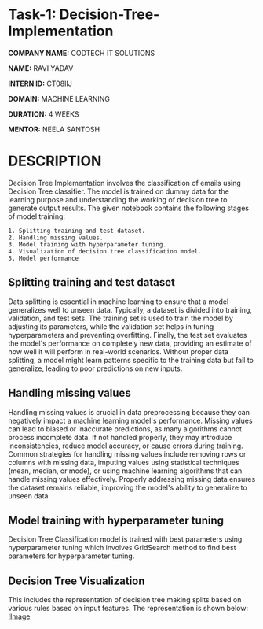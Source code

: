 # **Task-1:** Decision-Tree-Implementation

**COMPANY NAME:** CODTECH IT SOLUTIONS

**NAME:** RAVI YADAV

**INTERN ID:** CT08IIJ

**DOMAIN:** MACHINE LEARNING

**DURATION:** 4 WEEKS

**MENTOR:** NEELA SANTOSH


# **DESCRIPTION**

Decision Tree Implementation involves the classification of emails using Decision Tree classifier. The model is trained on dummy data for the learning purpose and understanding the working of decision tree to generate output results. The given notebook contains the following stages of model training:

    1. Splitting training and test dataset.
    2. Handling missing values.
    3. Model training with hyperparameter tuning.
    4. Visualization of decision tree classification model.
    5. Model performance


## Splitting training and test dataset
Data splitting is essential in machine learning to ensure that a model generalizes well to unseen data. Typically, a dataset is divided into training, validation, and test sets. The training set is used to train the model by adjusting its parameters, while the validation set helps in tuning hyperparameters and preventing overfitting. Finally, the test set evaluates the model's performance on completely new data, providing an estimate of how well it will perform in real-world scenarios. Without proper data splitting, a model might learn patterns specific to the training data but fail to generalize, leading to poor predictions on new inputs.

## Handling missing values
Handling missing values is crucial in data preprocessing because they can negatively impact a machine learning model's performance. Missing values can lead to biased or inaccurate predictions, as many algorithms cannot process incomplete data. If not handled properly, they may introduce inconsistencies, reduce model accuracy, or cause errors during training. Common strategies for handling missing values include removing rows or columns with missing data, imputing values using statistical techniques (mean, median, or mode), or using machine learning algorithms that can handle missing values effectively. Properly addressing missing data ensures the dataset remains reliable, improving the model's ability to generalize to unseen data.

## Model training with hyperparameter tuning
Decision Tree Classification model is trained with best parameters using hyperparameter tuning which involves GridSearch method to find best parameters for hyperparameter tuning.

## Decision Tree Visualization
This includes the representation of decision tree making splits based on various rules based on input features. The representation is shown below:
[!Image](https://github.com/Ravi4adav/-Task-1--Decision-tree-implementation/blob/main/decision-tree-representation.png)
